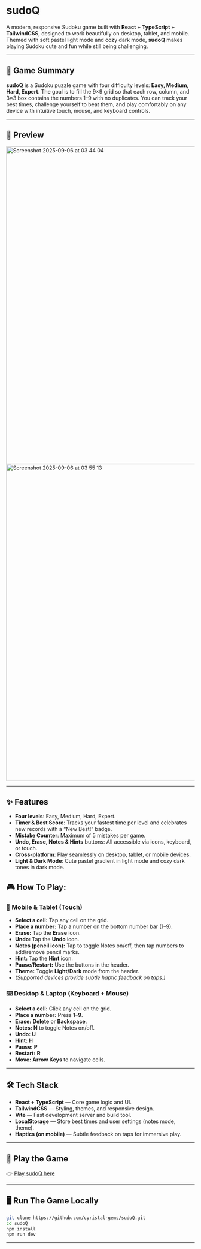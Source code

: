 # sudoQ 

A modern, responsive Sudoku game built with **React + TypeScript + TailwindCSS**, designed to work beautifully on desktop, tablet, and mobile.  Themed with soft pastel light mode and cozy dark mode, **sudoQ** makes playing Sudoku cute and fun while still being challenging.

---

## 🎯 Game Summary

**sudoQ** is a Sudoku puzzle game with four difficulty levels: **Easy, Medium, Hard, Expert**. The goal is to fill the 9×9 grid so that each row, column, and 3×3 box contains the numbers 1–9 with no duplicates. You can track your best times, challenge yourself to beat them, and play comfortably on any device with intuitive touch, mouse, and keyboard controls.

---

## 👀 Preview

<img width="1284" height="847" alt="Screenshot 2025-09-06 at 03 44 04" src="https://github.com/user-attachments/assets/429016b9-682b-4063-9e25-774a46a06962" />

<img width="1272" height="846" alt="Screenshot 2025-09-06 at 03 55 13" src="https://github.com/user-attachments/assets/5f6b5ca0-eee5-46e2-a79a-f9073b9df39d" />

---

## ✨ Features

- **Four levels**: Easy, Medium, Hard, Expert.  
- **Timer & Best Score**: Tracks your fastest time per level and celebrates new records with a “New Best!” badge.  
- **Mistake Counter**: Maximum of 5 mistakes per game.  
- **Undo, Erase, Notes & Hints** buttons: All accessible via icons, keyboard, or touch.  
- **Cross-platform**: Play seamlessly on desktop, tablet, or mobile devices.  
- **Light & Dark Mode**: Cute pastel gradient in light mode and cozy dark tones in dark mode.

## 🎮 How To Play:  

### 📱 Mobile & Tablet (Touch)
- **Select a cell:** Tap any cell on the grid.
- **Place a number:** Tap a number on the bottom number bar (1–9).
- **Erase:** Tap the **Erase** icon.
- **Undo:** Tap the **Undo** icon.
- **Notes (pencil icon):** Tap to toggle Notes on/off, then tap numbers to add/remove pencil marks.
- **Hint:** Tap the **Hint** icon.
- **Pause/Restart:** Use the buttons in the header.
- **Theme:** Toggle **Light/Dark** mode from the header.
- *(Supported devices provide subtle haptic feedback on taps.)*

### ⌨️ Desktop & Laptop (Keyboard + Mouse)
- **Select a cell:** Click any cell on the grid.
- **Place a number:** Press **1–9**.
- **Erase:** **Delete** or **Backspace**.
- **Notes:** **N** to toggle Notes on/off.
- **Undo:** **U**
- **Hint:** **H**
- **Pause:** **P**
- **Restart:** **R**
- **Move:** **Arrow Keys** to navigate cells.
 

---

## 🛠 Tech Stack

- **React + TypeScript** — Core game logic and UI.  
- **TailwindCSS** — Styling, themes, and responsive design.  
- **Vite** — Fast development server and build tool.  
- **LocalStorage** — Store best times and user settings (notes mode, theme).  
- **Haptics (on mobile)** — Subtle feedback on taps for immersive play.  

---

## 🚀 Play the Game

👉 [Play sudoQ here](https://cyristal-gems.github.io/sudoQ)  

---

## 🖥 Run The Game Locally

```bash
git clone https://github.com/cyristal-gems/sudoQ.git
cd sudoQ
npm install
npm run dev
```

---
